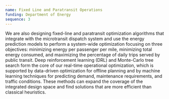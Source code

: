 ```yaml
---
name: Fixed Line and Paratransit Operations
funding: Department of Energy
sequence: 3
---
```

 <p class="card-text text-justify">
We are also designing fixed-line and paratransit optimization algorithms that integrate with the microtransit dispatch system and use the energy prediction models to perform a system-wide optimization focusing on three objectives: minimizing energy per passenger per mile, minimizing total energy consumed, and maximizing the percentage of daily trips served by public transit. Deep reinforcement learning (DRL) and Monte-Carlo tree search form the core of our real-time operational optimization, which is supported by data-driven optimization for offline planning and by machine learning techniques for predicting demand, maintenance requirements, and traffic conditions. These methods can expand the coverage of the integrated design space and find solutions that are more efficient than classical heuristics.</p>